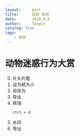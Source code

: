 ```yaml
---
layout:     post
title:      视频 常用
date:       2020-9-6
author:     Tangle
catalog: true
tags:
    - 视频
---
```


# 动物迷惑行为大赏

0. 片头片尾
0. 设为帧大小
0. 另存为
0. 导出
0. 转场
    ```
    ctrl + d
    ```
0. 水印
0. 导出
